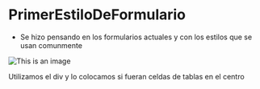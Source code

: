 # PrimerEstiloDeFormulario

* Se hizo pensando en los formularios actuales  y con los estilos que se usan comunmente 

![This is an image](https://user-images.githubusercontent.com/108433450/192169784-99986f9e-8a0b-4e1c-bd4b-4c1eba43def6.PNG)


Utilizamos el div y lo colocamos si fueran celdas de tablas en el centro








